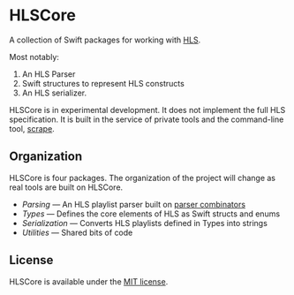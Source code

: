 # HLSCore

A collection of Swift packages for working with [HLS](https://developer.apple.com/streaming/).

Most notably:
1. An HLS Parser
2. Swift structures to represent HLS constructs
3. An HLS serializer.

HLSCore is in experimental development. It does not implement the full HLS specification.
It is built in the service of private tools and the command-line tool,
[scrape](https://github.com/fcanas/scrape).

## Organization

HLSCore is four packages. The organization of the project will change as real tools are
built on HLSCore.

* *Parsing* — An HLS playlist parser built on [parser combinators](https://github.com/fcanas/FFCParserCombinator)
* *Types* — Defines the core elements of HLS as Swift structs and enums
* *Serialization* — Converts HLS playlists defined in Types into strings
* *Utilities* — Shared bits of code

## License

HLSCore is available under the [MIT license](https://github.com/fcanas/HLSCore/blob/master/LICENSE).
